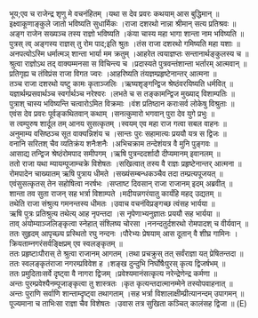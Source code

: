 

  
भूय;एव च राजेन्द्र शृणु मे वचनंहितम् ।यथा स देव प्रवरः कथयाम् आस बुद्धिमान्  ॥   
इक्ष्वाकूणाङ्कुले जातो भविष्यति सुधार्मिकः ।राजा दशरथो नान्ना श्रीमान् सत्य प्रतिश्रवः  ॥   
अङ्ग राजेन सख्यञ्च तस्य राज्ञो भविष्यति ।कंया चास्य महा भागा शान्ता नाम भविष्यति  ॥   
पुत्रस् त्व् अङ्गस्य राज्ञस् तु रोम पाद;इति श्रुतः ।तंस राजा दशरथो गमिष्यति महा यशाः  ॥   
अनपत्योऽस्मि धर्मात्मञ् शान्ता भार्या मम क्रतुम् ।आहरेत त्वयाज्ञप्तः सन्तानार्थङ्कुलस्य च  ॥   
श्रुत्वा राज्ञोऽथ तद् वाक्यम्मनसा स विचिन्त्य च ।प्रदास्यते पुत्रवन्तंशान्ता भर्तारम् आत्मवान्  ॥   
प्रतिगृह्य च तंविप्रंस राजा विगत ज्वरः ।आहरिष्यति तंयज्ञम्प्रहृष्टेनान्तर् आत्मना  ॥   
तञ्च राजा दशरथो यष्टु कामः कृताञ्जलिः ।ऋष्यशृङ्गन्द्विज श्रेष्ठंवरयिष्यति धर्मवित्  ॥   
यज्ञार्थम्प्रसवार्थञ्च स्वर्गार्थञ्च नरेश्वरः ।लभते च स तङ्कामन्द्विज मुख्याद् विशाम्पतिः  ॥   
पुत्राश् चास्य भविष्यन्ति चत्वारोऽमित विक्रमाः ।वंश प्रतिष्ठान कराःसर्व लोकेषु विश्रुताः  ॥   
एवंस देव प्रवरः पूर्वङ्कथितवान् कथाम् ।सनत्कुमारो भगवान् पुरा देव युगे प्रभुः  ॥   
स त्वम्पुरुष शार्दूल तम् आनय सुसत्कृतम् ।स्वयम् एव महा राज गत्वा सबल वाहनः  ॥   
अनुमाम्य वसिष्ठञ्च सूत वाक्यन्निशंय च ।सान्तः पुरः सहामात्यः प्रययौ यत्र स द्विजः  ॥   
वनानि सरितश् चैव व्यतिक्रंय शनैःशनैः ।अभिचक्राम तन्देशंयत्र वै मुनि पुङ्गवः  ॥   
आसाद्य तन्द्विज श्रेष्ठंरोमपाद समीपगम् ।ऋषि पुत्रन्ददर्शादौ दीप्यमानम् इवानलम्  ॥   
ततो राजा यथा म्यायम्पूजाम्चक्रे विशेषतः ।सखित्वात् तस्य वै राज्ञः प्रहृष्टेनान्तर् आत्मना  ॥   
रोमपादेन चाख्यातम् ऋषि पुत्राय धीमते ।सख्यंसम्बन्धकञ्चैव तदा तम्प्रत्यपूजयत्  ॥   
एवंसुसत्कृतस् तेन सहोषित्वा नरर्षभः ।सप्ताष्ट दिवसान् राजा राजानम् इदम् अब्रवीत्  ॥   
शान्ता तव सुता राजन् सह भर्त्रा विशाम्पते ।मदीयन्नगरंयातु कार्यंहि महद् उद्यतम्  ॥   
तथेति राजा संश्रुत्य गमनन्तस्य धीमतः ।उवाच वचनंविप्रङ्गच्छ त्वंसह भार्यया  ॥   
ऋषि पुत्रः प्रतिश्रुत्य तथेत्य् आह नृपन्तदा ।स नृपेणाभ्यनुज्ञातः प्रययौ सह भार्यया  ॥   
ताव् अंयोम्याञ्जलिङ्कृत्वा स्नेहात् संश्लिष्य चोरसा ।ननन्दतुर्दशरथो रोमपादश् च वीर्यवान्  ॥   
ततः सुहृदम् आपृच्छ्य प्रस्थितो रघु नन्दनः ।पौरेभ्यः प्रेषयाम् आस दूतान् वै शीघ्र गामिनः ।क्रियताम्नगरंसर्वङ्क्षिप्रम् एव स्वलङ्कृतम्  ॥   
ततः प्रहृष्टाःपौरास् ते श्रुत्वा राजानम् आगतम् ।तथा प्रचक्रुस् तत् सर्वंराज्ञा यत् प्रेषितन्तदा  ॥   
ततः स्वलङ्कृतंराजा नगरम्प्रविवेश ह ।शङ्ख दुन्दुभि निर्घोषैःपुरस् कृत्य द्विजर्षभम्  ॥   
ततः प्रमुदिताःसर्वे दृष्ट्वा वै नागरा द्विजम् ।प्रवेश्यमानंसत्कृत्य नरेन्द्रेणेन्द्र कर्मणा  ॥   
अन्तः पुरम्प्रवेश्यैनम्पूजाङ्कृत्वा तु शास्त्रतः ।कृत कृत्यन्तदात्मानम्मेने तस्योपवाहनात्  ॥   
अन्तः पुराणि सर्वाणि शान्ताम्दृष्ट्वा तथागताम् ।सह भर्त्रा विशालाक्षीम्प्रीत्यानन्दम् उपागमन्  ॥   
पूज्यमाना च ताभिःसा राज्ञा चैव विशेषतः ।उवास तत्र सुखिता कञ्चित् कालंसह द्विजा  ॥ (E)  
